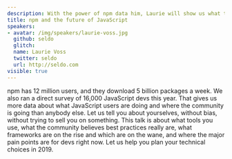 ```yaml
---
description: With the power of npm data him, Laurie will show us what tools we use, what our best practices are, and our major pain points, all without bias or a sales pitch.
title: npm and the future of JavaScript
speakers:
- avatar: /img/speakers/laurie-voss.jpg
  github: seldo
  glitch:
  name: Laurie Voss
  twitter: seldo
  url: http://seldo.com
visible: true
---
```


npm has 12 million users, and they download 5 billion packages a week. We also ran a direct survey of 16,000 JavaScript devs this year. That gives us more data about what JavaScript users are doing and where the community is going than anybody else. Let us tell you about yourselves, without bias, without trying to sell you on something. This talk is about what tools you use, what the community believes best practices really are, what frameworks are on the rise and which are on the wane, and where the major pain points are for devs right now. Let us help you plan your technical choices in 2019.
